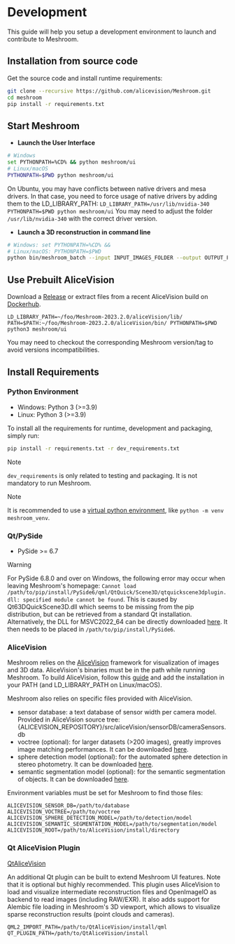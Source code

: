 # Development
This guide will help you setup a development environment to launch and contribute to Meshroom.


## Installation from source code

Get the source code and install runtime requirements:
```bash
git clone --recursive https://github.com/alicevision/Meshroom.git
cd meshroom
pip install -r requirements.txt
```


## Start Meshroom

 - __Launch the User Interface__

```bash
# Windows
set PYTHONPATH=%CD% && python meshroom/ui
# Linux/macOS
PYTHONPATH=$PWD python meshroom/ui
```

On Ubuntu, you may have conflicts between native drivers and mesa drivers. In that case, you need to force usage of native drivers by adding them to the LD_LIBRARY_PATH:
`LD_LIBRARY_PATH=/usr/lib/nvidia-340 PYTHONPATH=$PWD python meshroom/ui`
You may need to adjust the folder `/usr/lib/nvidia-340` with the correct driver version.

 - __Launch a 3D reconstruction in command line__

```bash
# Windows: set PYTHONPATH=%CD% &&
# Linux/macOS: PYTHONPATH=$PWD
python bin/meshroom_batch --input INPUT_IMAGES_FOLDER --output OUTPUT_FOLDER
```


## Use Prebuilt AliceVision

Download a [Release](https://github.com/alicevision/meshroom/releases) or extract files from a recent AliceVision build on [Dockerhub](https://hub.docker.com/r/alicevision/alicevision).

`LD_LIBRARY_PATH=~/foo/Meshroom-2023.2.0/aliceVision/lib/ PATH=$PATH:~/foo/Meshroom-2023.2.0/aliceVision/bin/ PYTHONPATH=$PWD python3 meshroom/ui`

You may need to checkout the corresponding Meshroom version/tag to avoid versions incompatibilities.


## Install Requirements

### Python Environment

* Windows: Python 3 (>=3.9)
* Linux: Python 3 (>=3.9)

To install all the requirements for runtime, development and packaging, simply run:
```bash
pip install -r requirements.txt -r dev_requirements.txt
```
> [!NOTE]
> `dev_requirements` is only related to testing and packaging. It is not mandatory to run Meshroom.

> [!NOTE]
> It is recommended to use a [virtual python environment](https://docs.python.org/3.9/library/venv.html), like `python -m venv meshroom_venv`.


### Qt/PySide

* PySide >= 6.7

> [!WARNING]
> For PySide 6.8.0 and over on Windows, the following error may occur when leaving Meshroom's homepage: `Cannot load /path/to/pip/install/PySide6/qml/QtQuick/Scene3D/qtquickscene3dplugin.dll: specified module cannot be found`. This is caused by Qt63DQuickScene3D.dll which seems to be missing from the
pip distribution, but can be retrieved from a standard Qt installation. Alternatively, the DLL for MSVC2022_64 can be directly downloaded [here](https://drive.google.com/uc?export=download&id=1vhPDmDQJJfM_hBD7KVqRfh8tiqTCN7Jv). It then needs to be placed in `/path/to/pip/install/PySide6`.


### AliceVision

Meshroom relies on the [AliceVision](https://github.com/alicevision/AliceVision) framework for visualization of images and 3D data.
AliceVision's binaries must be in the path while running Meshroom.
To build AliceVision, follow this [guide](https://github.com/alicevision/AliceVision/blob/develop/INSTALL.md) and add the installation in your PATH (and LD_LIBRARY_PATH on Linux/macOS).

Meshroom also relies on specific files provided with AliceVision.
* sensor database: a text database of sensor width per camera model.
Provided in AliceVision source tree: {ALICEVISION_REPOSITORY}/src/aliceVision/sensorDB/cameraSensors.db
* voctree (optional): for larger datasets (>200 images), greatly improves image matching performances.
It can be downloaded [here](https://gitlab.com/alicevision/trainedVocabularyTreeData/raw/master/vlfeat_K80L3.SIFT.tree).
* sphere detection model (optional): for the automated sphere detection in stereo photometry.
It can be downloaded [here](https://gitlab.com/alicevision/SphereDetectionModel/-/raw/main/sphereDetection_Mask-RCNN.onnx).
* semantic segmentation model (optional): for the semantic segmentation of objects.
It can be downloaded [here](https://gitlab.com/alicevision/semanticSegmentationModel/-/raw/main/fcn_resnet50.onnx).

Environment variables must be set for Meshroom to find those files:
```
ALICEVISION_SENSOR_DB=/path/to/database
ALICEVISION_VOCTREE=/path/to/voctree
ALICEVISION_SPHERE_DETECTION_MODEL=/path/to/detection/model
ALICEVISION_SEMANTIC_SEGMENTATION_MODEL=/path/to/segmentation/model
ALICEVISION_ROOT=/path/to/AliceVision/install/directory
```


### Qt AliceVision Plugin
[QtAliceVision](https://github.com/alicevision/QtAliceVision)

An additional Qt plugin can be built to extend Meshroom UI features. Note that it is optional but highly recommended.
This plugin uses AliceVision to load and visualize intermediate reconstruction files and OpenImageIO as backend to read images (including RAW/EXR).
It also adds support for Alembic file loading in Meshroom's 3D viewport, which allows to visualize sparse reconstruction results (point clouds and cameras).

```
QML2_IMPORT_PATH=/path/to/QtAliceVision/install/qml
QT_PLUGIN_PATH=/path/to/QtAliceVision/install
```
